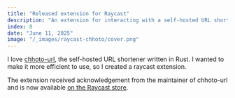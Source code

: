 ```yaml
---
title: "Released extension for Raycast"
description: "An extension for interacting with a self-hosted URL shortener."
index: 8
date: "June 11, 2025"
image: "/_images/raycast-chhoto/cover.png"
---
```


I love [chhoto-url](https://github.com/SinTan1729/chhoto-url), the self-hosted URL shortener written in Rust. I wanted to make it more efficient to use, so I created a raycast extension.

The extension received acknowledgement from the maintainer of chhoto-url and is now available [on the Raycast store](https://www.raycast.com/andrei_hudalla/chhoto).
